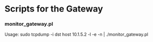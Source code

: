 # Scripts for the Gateway

### monitor_gateway.pl
Usage: sudo tcpdump -i <eth> dst host 10.1.5.2 -l -e -n | ./monitor_gateway.pl
